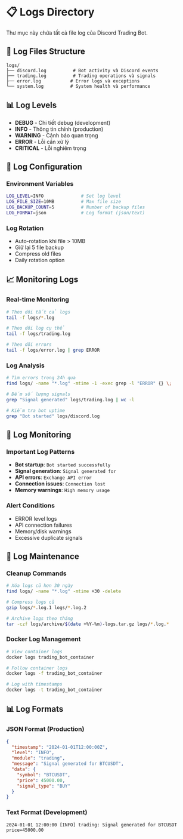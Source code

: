 # 📋 Logs Directory

Thư mục này chứa tất cả file log của Discord Trading Bot.

## 📁 Log Files Structure

```
logs/
├── discord.log          # Bot activity và Discord events
├── trading.log          # Trading operations và signals
├── error.log           # Error logs và exceptions
└── system.log          # System health và performance
```

## 📊 Log Levels

- **DEBUG** - Chi tiết debug (development)
- **INFO** - Thông tin chính (production)
- **WARNING** - Cảnh báo quan trọng
- **ERROR** - Lỗi cần xử lý
- **CRITICAL** - Lỗi nghiêm trọng

## 🔧 Log Configuration

### Environment Variables
```bash
LOG_LEVEL=INFO              # Set log level
LOG_FILE_SIZE=10MB          # Max file size
LOG_BACKUP_COUNT=5          # Number of backup files
LOG_FORMAT=json             # Log format (json/text)
```

### Log Rotation
- Auto-rotation khi file > 10MB
- Giữ lại 5 file backup
- Compress old files
- Daily rotation option

## 📈 Monitoring Logs

### Real-time Monitoring
```bash
# Theo dõi tất cả logs
tail -f logs/*.log

# Theo dõi log cụ thể
tail -f logs/trading.log

# Theo dõi errors
tail -f logs/error.log | grep ERROR
```

### Log Analysis
```bash
# Tìm errors trong 24h qua
find logs/ -name "*.log" -mtime -1 -exec grep -l "ERROR" {} \;

# Đếm số lượng signals
grep "Signal generated" logs/trading.log | wc -l

# Kiểm tra bot uptime
grep "Bot started" logs/discord.log
```

## 🚨 Log Monitoring

### Important Log Patterns
- **Bot startup**: `Bot started successfully`
- **Signal generation**: `Signal generated for`
- **API errors**: `Exchange API error`
- **Connection issues**: `Connection lost`
- **Memory warnings**: `High memory usage`

### Alert Conditions
- ERROR level logs
- API connection failures
- Memory/disk warnings
- Excessive duplicate signals

## 🧹 Log Maintenance

### Cleanup Commands
```bash
# Xóa logs cũ hơn 30 ngày
find logs/ -name "*.log" -mtime +30 -delete

# Compress logs cũ
gzip logs/*.log.1 logs/*.log.2

# Archive logs theo tháng
tar -czf logs/archive/$(date +%Y-%m)-logs.tar.gz logs/*.log.*
```

### Docker Log Management
```bash
# View container logs
docker logs trading_bot_container

# Follow container logs
docker logs -f trading_bot_container

# Log with timestamps
docker logs -t trading_bot_container
```

## 📊 Log Formats

### JSON Format (Production)
```json
{
  "timestamp": "2024-01-01T12:00:00Z",
  "level": "INFO",
  "module": "trading",
  "message": "Signal generated for BTCUSDT",
  "data": {
    "symbol": "BTCUSDT",
    "price": 45000.00,
    "signal_type": "BUY"
  }
}
```

### Text Format (Development)
```
2024-01-01 12:00:00 [INFO] trading: Signal generated for BTCUSDT price=45000.00
``` 